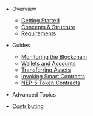 
- Overview

  - [Getting Started](overview/getting_started.md)
  - [Concepts & Structure](overview/concepts_and_structure.md)
  - [Requirements](overview/requirements.md)

- Guides

  - [Monitoring the Blockchain](guides/monitoring.md)
  - [Wallets and Accounts](guides/wallets_and_accounts.md)
  - [Transferring Assets](guides/asset_transfer.md)
  - [Invoking Smart Contracts](guides/contract_invocation.md)
  - [NEP-5 Token Contracts](guides/token_contracts.md)

- Advanced Topics

- [Contributing](contributing.md)
